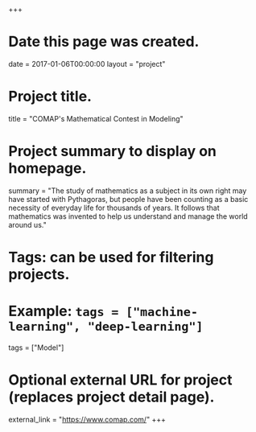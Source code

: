 +++
# Date this page was created.
date = 2017-01-06T00:00:00
layout = "project"

# Project title.
title = "COMAP's Mathematical Contest in Modeling"

# Project summary to display on homepage.
summary = "The study of mathematics as a subject in its own right may have started with Pythagoras, but people have been counting as a basic necessity of everyday life for thousands of years. It follows that mathematics was invented to help us understand and manage the world around us."
# Tags: can be used for filtering projects.
# Example: `tags = ["machine-learning", "deep-learning"]`
tags = ["Model"]

# Optional external URL for project (replaces project detail page).
external_link = "https://www.comap.com/"
+++

